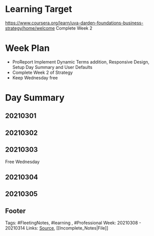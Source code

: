 # Learning Target
https://www.coursera.org/learn/uva-darden-foundations-business-strategy/home/welcome
Complete Week 2

# Week Plan
- ProReport Implement Dynamic Terms addition, Responsive Design, Setup Day Summary and User Defaults
- Complete Week 2 of Strategy 
- Keep Wednesday free 


# Day Summary
## 20210301


## 20210302

	
## 20210303
Free Wednesday

## 20210304


## 20210305


## Footer

Tags: #FleetingNotes, #learning , #Professional
Week: 20210308 - 20210314
Links: 
[Source](template.md), [[Incomplete_Notes|File]]

<!--
Comment - 
-->
<!--stackedit_data:
eyJoaXN0b3J5IjpbLTEzMDAwNTAwNjksMTg5NDQ2OTEyMiwtNz
AxMDM0NDVdfQ==
-->